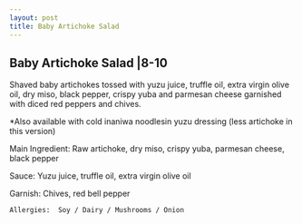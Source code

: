 ```yaml
---
layout: post
title: Baby Artichoke Salad
---
```


## Baby Artichoke Salad |8-10

Shaved baby artichokes tossed with yuzu juice, truffle oil, extra virgin olive oil, dry miso, black pepper, crispy yuba and parmesan cheese garnished with diced red peppers and chives. 

*Also available with cold inaniwa noodlesin yuzu dressing (less artichoke in this version)

Main Ingredient: Raw artichoke, dry miso, crispy yuba, parmesan cheese, black pepper

Sauce: Yuzu juice, truffle oil, extra virgin olive oil 

Garnish: Chives, red bell pepper

```
Allergies:  Soy / Dairy / Mushrooms / Onion
```
 
